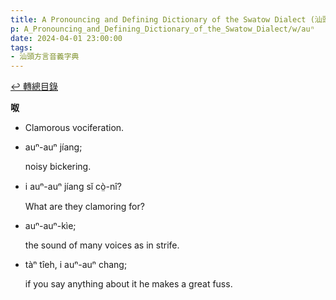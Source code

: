 ```yaml
---
title: A Pronouncing and Defining Dictionary of the Swatow Dialect (汕頭方言音義字典) / auⁿ
p: A_Pronouncing_and_Defining_Dictionary_of_the_Swatow_Dialect/w/auⁿ
date: 2024-04-01 23:00:00
tags: 
- 汕頭方言音義字典
---
```


[↩️ 轉總目錄](/A_Pronouncing_and_Defining_Dictionary_of_the_Swatow_Dialect)


**呶**
- Clamorous vociferation.

- auⁿ-auⁿ jíang;

  noisy bickering.

- i auⁿ-auⁿ jíang sĭ cò̤-nî?

  What are they clamoring for?

- auⁿ-auⁿ-kìe;

  the sound of many voices as in strife.

- tàⁿ tîeh, i auⁿ-auⁿ chang;

  if you say anything about it he makes a great fuss.